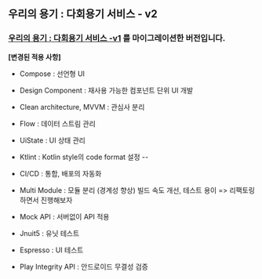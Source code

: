 ## 우리의 용기 : 다회용기 서비스 - v2
### [우리의 용기 : 다회용기 서비스 -v1](https://github.com/Team-SWAcademy/SWAcademy-Android) 를 마이그레이션한 버전입니다.


**[변경된 적용 사항]**
- Compose : 선언형 UI
- Design Component : 재사용 가능한 컴포넌트 단위 UI 개발
- Clean architecture, MVVM : 관심사 분리
- Flow : 데이터 스트림 관리
- UiState : UI 상태 관리
- Ktlint  : Kotlin style의 code format 설정
--
  
- CI/CD : 통합, 배포의 자동화
- Multi Module : 모듈 분리 (경계성 향상) 빌드 속도 개선, 테스트 용이 => 리팩토링 하면서 진행해보자 
- Mock API : 서버없이 API 적용
- Jnuit5 : 유닛 테스트
- Espresso : UI 테스트
- Play Integrity API : 안드로이드 무결성 검증
